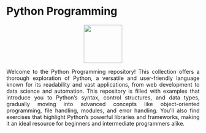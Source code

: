# Python Programming
<div align="center">
<img src="https://cdn.worldvectorlogo.com/logos/python-5.svg" width="100" height="auto">
</div>
<p align="justify">Welcome to the Python Programming repository! This collection offers a thorough exploration of Python, a versatile and user-friendly language known for its readability and vast applications, from web development to data science and automation. This repository is filled with examples that introduce you to Python’s syntax, control structures, and data types, gradually moving into advanced concepts like object-oriented programming, file handling, modules, and error handling. You’ll also find exercises that highlight Python’s powerful libraries and frameworks, making it an ideal resource for beginners and intermediate programmers alike.</p>
